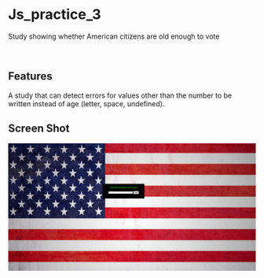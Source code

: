 # Js_practice_3
Study showing whether American citizens are old enough to vote

<p align="center"> 

<br> 
  
  Features 
  ------------ 

A study that can detect errors for values ​​other than the number to be written instead of age (letter, space, undefined).
  
  Screen Shot 
  ------------
  <img src="https://github.com/MehmetBozkir/Js_practice_3/blob/main/img/photo.png" alt="Slate: Foto1" width="900"> 
